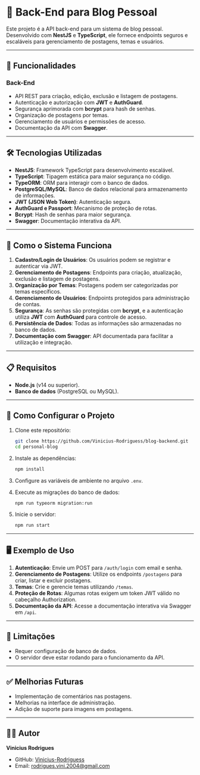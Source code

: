 # 📝 **Back-End para Blog Pessoal**

Este projeto é a API back-end para um sistema de blog pessoal. Desenvolvido com **NestJS** e **TypeScript**, ele fornece endpoints seguros e escaláveis para gerenciamento de postagens, temas e usuários.

---

## 🚀 **Funcionalidades**

### **Back-End**
- API REST para criação, edição, exclusão e listagem de postagens.
- Autenticação e autorização com **JWT** e **AuthGuard**.
- Segurança aprimorada com **bcrypt** para hash de senhas.
- Organização de postagens por temas.
- Gerenciamento de usuários e permissões de acesso.
- Documentação da API com **Swagger**.

---

## 🛠️ **Tecnologias Utilizadas**

- **NestJS**: Framework TypeScript para desenvolvimento escalável.
- **TypeScript**: Tipagem estática para maior segurança no código.
- **TypeORM**: ORM para interagir com o banco de dados.
- **PostgreSQL/MySQL**: Banco de dados relacional para armazenamento de informações.
- **JWT (JSON Web Token)**: Autenticação segura.
- **AuthGuard e Passport**: Mecanismo de proteção de rotas.
- **Bcrypt**: Hash de senhas para maior segurança.
- **Swagger**: Documentação interativa da API.

---

## 🔧 **Como o Sistema Funciona**

1. **Cadastro/Login de Usuários**: Os usuários podem se registrar e autenticar via JWT.
2. **Gerenciamento de Postagens**: Endpoints para criação, atualização, exclusão e listagem de postagens.
3. **Organização por Temas**: Postagens podem ser categorizadas por temas específicos.
4. **Gerenciamento de Usuários**: Endpoints protegidos para administração de contas.
5. **Segurança**: As senhas são protegidas com **bcrypt**, e a autenticação utiliza **JWT** com **AuthGuard** para controle de acesso.
6. **Persistência de Dados**: Todas as informações são armazenadas no banco de dados.
7. **Documentação com Swagger**: API documentada para facilitar a utilização e integração.

---

## 📋 **Requisitos**

- **Node.js** (v14 ou superior).
- **Banco de dados** (PostgreSQL ou MySQL).

---

## 🔧 **Como Configurar o Projeto**

1. Clone este repositório:
   ```bash
   git clone https://github.com/Vinicius-Rodriguess/blog-backend.git
   cd personal-blog
   ```

2. Instale as dependências:
   ```bash
   npm install
   ```

3. Configure as variáveis de ambiente no arquivo `.env`.

4. Execute as migrações do banco de dados:
   ```bash
   npm run typeorm migration:run
   ```

5. Inicie o servidor:
   ```bash
   npm run start
   ```

---

## 🖥️ **Exemplo de Uso**

1. **Autenticação**: Envie um POST para `/auth/login` com email e senha.
2. **Gerenciamento de Postagens**: Utilize os endpoints `/postagens` para criar, listar e excluir postagens.
3. **Temas**: Crie e gerencie temas utilizando `/temas`.
4. **Proteção de Rotas**: Algumas rotas exigem um token JWT válido no cabeçalho Authorization.
5. **Documentação da API**: Acesse a documentação interativa via Swagger em `/api`.

---

## 📌 **Limitações**

- Requer configuração de banco de dados.
- O servidor deve estar rodando para o funcionamento da API.

---

## ✅ **Melhorias Futuras**

- Implementação de comentários nas postagens.
- Melhorias na interface de administração.
- Adição de suporte para imagens em postagens.

---

## 👨‍💻 **Autor**

**Vinicius Rodrigues**

- GitHub: [Vinicius-Rodriguess](https://github.com/Vinicius-Rodriguess)
- Email: rodrigues.vini.2004@gmail.com
